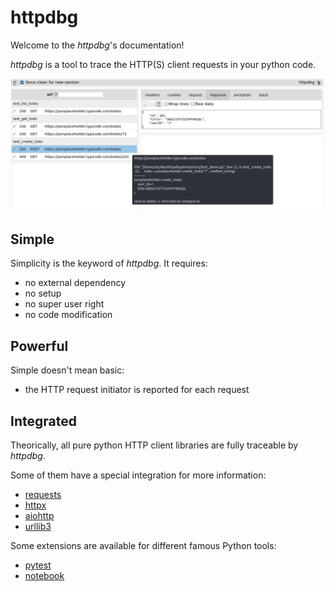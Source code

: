 # httpdbg

Welcome to the _httpdbg_'s documentation!

_httpdbg_ is a tool to trace the HTTP(S) client requests in your python code.

![httpdbg web interface](img/pytest1.png)

## Simple

Simplicity is the keyword of _httpdbg_. It requires:

 * no external dependency
 * no setup
 * no super user right
 * no code modification

## Powerful

Simple doesn't mean basic:

  * the HTTP request initiator is reported for each request

## Integrated

Theorically, all pure python HTTP client libraries are fully traceable by _httpdbg_. 

Some of them have a special integration for more information:

 * [requests](https://pypi.org/project/requests/)
 * [httpx](https://pypi.org/project/httpx/)
 * [aiohttp](https://pypi.org/project/aiohttp/)
 * [urllib3](https://pypi.org/project/urllib3/)

Some extensions are available for different famous Python tools:

  * [pytest](https://pypi.org/project/pytest/)
  * [notebook](https://pypi.org/project/notebook/)
